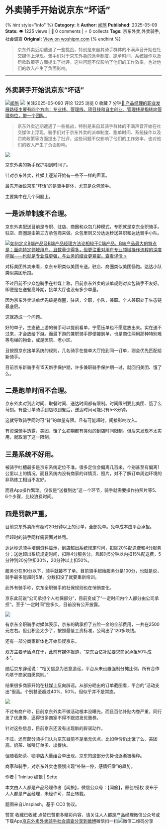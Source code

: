 # 外卖骑手开始说京东“坏话”
{% hint style="info" %}
**Category:** It
**Author:** [闻旅](https://www.woshipm.com/u/1236108)
**Published:** 2025-05-09  
**Stats:** 👁️ 1225 views | 💬 0 comments | ⭐ 0 collects
**Tags:** 京东外卖,外卖骑手,社会调查
**Original:** [View on woshipm.com](https://www.woshipm.com/it/6214483.html)
{% endhint %}
> 京东外卖近期遭遇了一些挑战，特别是来自其骑手群体的不满声音开始在社交媒体上浮现。骑手们对于京东外卖的派单制度、跑单时间、系统操作以及罚款政策等方面提出了批评，这些问题不仅影响了他们的工作效率，也对他们的收入产生了负面影响。

---

## 外卖骑手开始说京东“坏话”

[![](https://static.woshipm.com/view/woshipm_api_def_20230711104042_3307.png?imageView2/1/w/72/h/72/q/100)](https://www.woshipm.com/u/1236108)[闻旅](https://www.woshipm.com/u/1236108) ![](https://static.woshipm.com/tag/1122_1@2x.png) 关注2025-05-090 评论 1225 浏览 0 收藏 7 分钟[🔗 产品经理的职业发展路径主要有四个方向：专业线、管理线、项目线和自主创业。管理线是指转向管理岗位，带一个团队..](https://ke.qidianla.com/courses/90pm)

> 京东外卖近期遭遇了一些挑战，特别是来自其骑手群体的不满声音开始在社交媒体上浮现。骑手们对于京东外卖的派单制度、跑单时间、系统操作以及罚款政策等方面提出了批评，这些问题不仅影响了他们的工作效率，也对他们的收入产生了负面影响。

![](https://image.woshipm.com/2023/04/17/77655430-dcf5-11ed-9781-00163e0b5ff3.png)

京东外卖的新手保护期到时间了。

针对京东外卖，社媒上逐渐开始有一些不一样的声音。

最先开始说京东“坏话”的是骑手群体，尤其是众包骑手。

主要集中在几个问题上。

## 一是派单制度不合理。

京东外卖配送目前是专职、驻店、商圈和众包几种模式，专职就是京东全职骑手。驻店、商圈是由第三方承包商来做。众包里则又分达达秒送兼职和达达骑手小队。

[![](https://image.woshipm.com/2023/08/02/72b77e4e-30e3-11ee-88e7-00163e0b5ff3.png)如何定义B端产品及B端产品经理方法论相较于C端产品，B端产品最大的特点是：面向特定领域用户，且数量少得多，但更注重对用户专业领域操作流程的深度挖掘——也就是专业性更强，与业务的结合更紧密。查看详情 >](https://ke.qidianla.com/courses/bcpm)

对标美团外卖来看，京东专职类似美团专送。驻店、商圈类似美团畅跑。达达小队类似美团乐跑。

不过目前不少众包骑手在社媒上称，目前京东外卖的派单规则对众包骑手不友好。即便是在送餐高峰期，接单大厅也没有多少单量。

因为京东外卖派单优先级是商圈，驻店，全职，小队，兼职。个人兼职处于生态链最底层。

这就造成一个问题。

好的单子，生态链上游的骑手可以提前看单，宁愿压单也不愿意放出来。实在送不过来，才会放给下游。而最下游的兼职骑手即便接到单，也是商住两用那种特别难等电梯的物业，或是医院、老小区。

且按照京东接单系统的规则，几名骑手在接单大厅抢到同一订单，则会优先匹配给新骑手。

目前京东新骑手有15天新手保护期，许多兼职骑手保护期一过，就回归美团、饿了么。

## 二是跑单时间不合理。

京东外卖对到店时间、取餐时间、送达时间都有限制。时间限制要比美团、饿了么苛刻。有些订单骑手到店取到餐后，送达时间可能只有5-8分钟。

这就导致骑手同时可“背”的单量有限。且有可能超时。间接影响收入。

有资深骑手透露，美团、饿了么初期都有类似的到店时间限制。但后来发现不太实用，就取消了这一限制。

## 三是系统不好用。

被骑手吐槽最多是京东系统定位不准。很多定位会偏离几百米，个别甚至有偏离1公里以上的情况。而且系统内没有商家的详情页、照片，对不了解订单周边环境的非熟练工相当不友好。

而且App操作繁琐。仅仅是“送餐到达”这一个环节，骑手就需要操作拍照片等5、6个步骤，比较浪费时间。

## 四是罚款严重。

目前京东外卖所有超时20分钟以上的订单，全部免单。免单成本由平台承担。

但超时的骑手同样需要面对处罚。

达达秒送骑手培训资料显示，到店超出系统规定时间，扣除20%配送费和4分服务分；送达超出系统规定时间，扣除4分服务分。且超时5分钟以内扣15%配送费，5分钟到20分钟扣30%，20分钟以上扣50%。

服务分在80分以下，骑手就接不了单。目前骑手起始服务分是100分，也就是说，骑手最多能超时5单。分数扣没了就要重新培训。

此外有骑手称，京东全职骑手的社保规则也在悄悄变化。

京东此前说“公司承担个人社保部分”，目前变成了“一定时间内个人部分由公司承担”。至于“一定时间”是多久，目前没有公开披露。

![](https://image.woshipm.com/2025/05/08/7f4895c0-2bf6-11f0-8a1c-00163e09d72f.jpg)

有京东全职骑手对媒体表示，京东的确承担了五险一金的全部费用，一共在2500元左右。但公积金太少了，按照最低工资标准，公司出了120多块钱。

还有一部分商家群体也开始质疑京东。

双方主要矛盾点在于，此前有媒体报道，“京东百亿补贴要求商家承担50%成本”。

随后京东辟谣说：“相关信息为恶意造谣，平台从未设置强制分摊比例，所有合作均基于商家自愿原则。”

结果很多商家开始在社媒上反向辟谣。从部分晒出的订单截图看，平台的“活动支出”很高。个别甚至超过40%、50%。但似乎并不是常态。

![](https://image.woshipm.com/2025/05/08/8027db2c-2bf6-11f0-8a1c-00163e09d72f.png)

不过有商户称，目前京东外卖不做活动根本没曝光。而且百亿补贴内卷严重，同行发了优惠券，逼得很多商家不得不跟进发优惠券。

针对这些信息，目前京东还没有出现新的辟谣动作。

不过，还有部分骑手们认为京东目前不是毫无优点，比如单价仍比饿了么、美团高。奶茶、咖啡订单多、出餐快。

但随着奶茶、咖啡店大量组合单出现，京东的这部分优势也逐渐被稀释。

商家和骑手，对京东外卖也慢慢出现“补贴一停，感情归零”的趋势。

作者 | Tniniuo 编辑 | Sette

本文由人人都是产品经理作者【闻旅】，微信公众号：【闻旅】，原创/授权 发布于人人都是产品经理，未经许可，禁止转载。

题图来自Unsplash，基于 CC0 协议。

赞赏 收藏已收藏 点赞已赞更多精彩内容，请关注人人都是产品经理微信公众号或下载App[京东外卖](https://www.woshipm.com/tag/%e4%ba%ac%e4%b8%9c%e5%a4%96%e5%8d%96)[外卖骑手](https://www.woshipm.com/tag/%e5%a4%96%e5%8d%96%e9%aa%91%e6%89%8b)[社会调查](https://www.woshipm.com/tag/%e7%a4%be%e4%bc%9a%e8%b0%83%e6%9f%a5)[分享到微博](https://service.weibo.com/share/share.php?appkey=2775287854&title=外卖骑手开始说京东“坏话”&url=https://www.woshipm.com/it/6214483.html&pic=https://image.woshipm.com/2023/04/17/77655430-dcf5-11ed-9781-00163e0b5ff3.png)微信扫一扫![微信二维码](https://api.pwmqr.com/qrcode/create/?url=https://www.woshipm.com/it/6214483.html)分享